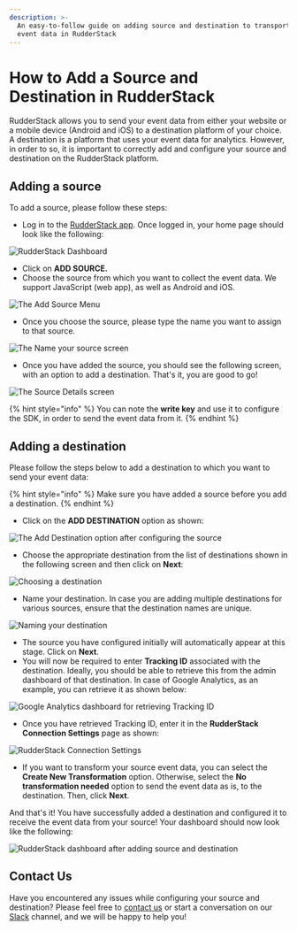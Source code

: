 ```yaml
---
description: >-
  An easy-to-follow guide on adding source and destination to transport your
  event data in RudderStack
---
```


# How to Add a Source and Destination in RudderStack

RudderStack allows you to send your event data from either your website or a mobile device \(Android and iOS\) to a destination platform of your choice. A destination is a platform that uses your event data for analytics. However, in order to so, it is important to correctly add and configure your source and destination on the RudderStack platform.

## Adding a source

To add a source, please follow these steps:

* Log in to the [RudderStack app](https://app.rudderlabs.com/login). Once logged in, your home page should look like the following:

![RudderStack Dashboard](../.gitbook/assets/source1.png)

* Click on **ADD SOURCE.**
* Choose the source from which you want to collect the event data. We support JavaScript \(web app\), as well as Android and iOS.

![The Add Source Menu](../.gitbook/assets/source2.png)

* Once you choose the source, please type the name you want to assign to that source.

![The Name your source screen](../.gitbook/assets/source3.png)

* Once you have added the source, you should see the following screen, with an option to add a destination. That's it, you are good to go!

![The Source Details screen](../.gitbook/assets/source4.png)

{% hint style="info" %}
You can note the **write key** and use it to configure the SDK, in order to send the event data from it.
{% endhint %}

## Adding a destination

Please follow the steps below to add a destination to which you want to send your event data:

{% hint style="info" %}
Make sure you have added a source before you add a destination.
{% endhint %}

* Click on the **ADD DESTINATION** option as shown:

![The Add Destination option after configuring the source](../.gitbook/assets/dest1.png)

* Choose the appropriate destination from the list of destinations shown in the following screen and then click on **Next**:

![Choosing a destination](../.gitbook/assets/dest2.png)

* Name your destination. In case you are adding multiple destinations for various sources, ensure that the destination names are unique.

![Naming your destination](../.gitbook/assets/dest3.png)

* The source you have configured initially will automatically appear at this stage. Click on **Next**.
* You will now be required to enter **Tracking ID** associated with the destination. Ideally, you should be able to retrieve this from the admin dashboard of that destination. In case of Google Analytics, as an example, you can retrieve it as shown below:

![Google Analytics dashboard for retrieving Tracking ID](../.gitbook/assets/dest5%20%281%29.png)

* Once you have retrieved Tracking ID, enter it in the **RudderStack Connection Settings** page as shown:

![RudderStack Connection Settings](../.gitbook/assets/dest6%20%281%29.png)

* If you want to transform your source event data, you can select the **Create New Transformation** option. Otherwise, select the **No transformation needed** option to send the event data as is, to the destination. Then, click **Next**.

And that's it! You have successfully added a destination and configured it to receive the event data from your source! Your dashboard should now look like the following:

![RudderStack dashboard after adding source and destination](../.gitbook/assets/dest8.png)

## Contact Us

Have you encountered any issues while configuring your source and destination? Please feel free to [contact us](mailto:%20docs@rudderstack.com) or start a conversation on our [Slack](https://resources.rudderstack.com/join-rudderstack-slack) channel, and we will be happy to help you!

